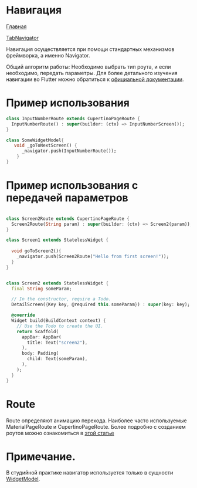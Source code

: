 # Навигация

[Главная](../main.md)

[TabNavigator](tabnavigator.md)

Навигация осуществляется при помощи стандартных механизмов фреймворка, а именно Navigator.

Общий алгоритм работы:
Необходимо  выбрать тип роута, и если необходимо, передать параметры.
Для более детального изучения навигации во Flutter можно обратиться к [официальной документации](https://flutter.dev/docs/cookbook/navigation).

# Пример использования

```dart
class InputNumberRoute extends CupertinoPageRoute {
  InputNumberRoute() : super(builder: (ctx) => InputNumberScreen());
}

class SomeWidgetModel{
   void _goToNextScreen() {
      _navigator.push(InputNumberRoute());
    }
} 
```

# Пример использования с передачей параметров

```dart

class Screen2Route extends CupertinoPageRoute {
  Screen2Route(String param) : super(builder: (ctx) => Screen2(param));
}

class Screen1 extends StatelessWidget {
  
  void goToScreen2(){
    _navigator.push(Screen2Route("Hello from first screen!"));
  }
}


class Screen2 extends StatelessWidget {
  final String someParam;

  // In the constructor, require a Todo.
  DetailScreen({Key key, @required this.someParam}) : super(key: key);

  @override
  Widget build(BuildContext context) {
    // Use the Todo to create the UI.
    return Scaffold(
      appBar: AppBar(
        title: Text("screen2"),
      ),
      body: Padding(
        child: Text(someParam),
      ),
    );
  }
}
```

# Route

Route определяют анимацию перехода.
Наиболее часто используемые MaterialPageRoute и CupertinoPageRoute.
Более подробно с созданием роутов можно ознакомиться в [этой статье][route_link]

# Примечание.
 
В студийной практике навигатор используется только в сущности [WidgetModel](../ui/widget_model.md).

[route_link]:https://medium.com/@agungsurya/create-custom-router-transition-in-flutter-using-pageroutebuilder-73a1a9c4a171